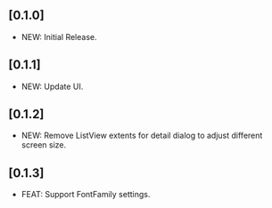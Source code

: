 ## [0.1.0]

* NEW: Initial Release.

## [0.1.1]

* NEW: Update UI.

## [0.1.2]

* NEW: Remove ListView extents for detail dialog to adjust different screen size.

## [0.1.3]

- FEAT: Support FontFamily settings.
